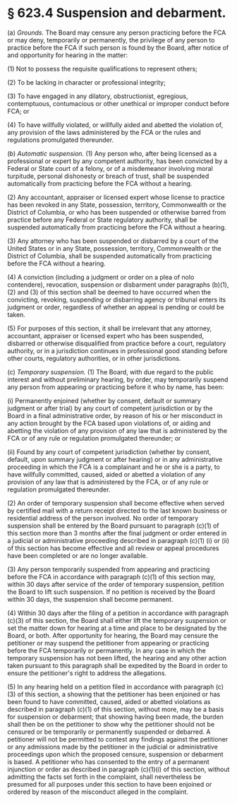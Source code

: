 # § 623.4   Suspension and debarment.

(a) *Grounds.* The Board may censure any person practicing before the FCA or may deny, temporarily or permanently, the privilege of any person to practice before the FCA if such person is found by the Board, after notice of and opportunity for hearing in the matter: 


(1) Not to possess the requisite qualifications to represent others; 


(2) To be lacking in character or professional integrity; 


(3) To have engaged in any dilatory, obstructionist, egregious, contemptuous, contumacious or other unethical or improper conduct before FCA; or 


(4) To have willfully violated, or willfully aided and abetted the violation of, any provision of the laws administered by the FCA or the rules and regulations promulgated thereunder. 


(b) *Automatic suspension.* (1) Any person who, after being licensed as a professional or expert by any competent authority, has been convicted by a Federal or State court of a felony, or of a misdemeanor involving moral turpitude, personal dishonesty or breach of trust, shall be suspended automatically from practicing before the FCA without a hearing. 


(2) Any accountant, appraiser or licensed expert whose license to practice has been revoked in any State, possession, territory, Commonwealth or the District of Columbia, or who has been suspended or otherwise barred from practice before any Federal or State regulatory authority, shall be suspended automatically from practicing before the FCA without a hearing. 


(3) Any attorney who has been suspended or disbarred by a court of the United States or in any State, possession, territory, Commonwealth or the District of Columbia, shall be suspended automatically from practicing before the FCA without a hearing.


(4) A conviction (including a judgment or order on a plea of nolo contendere), revocation, suspension or disbarment under paragraphs (b)(1), (2) and (3) of this section shall be deemed to have occurred when the convicting, revoking, suspending or disbarring agency or tribunal enters its judgment or order, regardless of whether an appeal is pending or could be taken. 


(5) For purposes of this section, it shall be irrelevant that any attorney, accountant, appraiser or licensed expert who has been suspended, disbarred or otherwise disqualified from practice before a court, regulatory authority, or in a jurisdiction continues in professional good standing before other courts, regulatory authorities, or in other jurisdictions.


(c) *Temporary suspension.* (1) The Board, with due regard to the public interest and without preliminary hearing, by order, may temporarily suspend any person from appearing or practicing before it who by name, has been:


(i) Permanently enjoined (whether by consent, default or summary judgment or after trial) by any court of competent jurisdiction or by the Board in a final administrative order, by reason of his or her misconduct in any action brought by the FCA based upon violations of, or aiding and abetting the violation of any provision of any law that is administered by the FCA or of any rule or regulation promulgated thereunder; or


(ii) Found by any court of competent jurisdiction (whether by consent, default, upon summary judgment or after hearing) or in any administrative proceeding in which the FCA is a complainant and he or she is a party, to have willfully committed, caused, aided or abetted a violation of any provision of any law that is administered by the FCA, or of any rule or regulation promulgated thereunder.


(2) An order of temporary suspension shall become effective when served by certified mail with a return receipt directed to the last known business or residential address of the person involved. No order of temporary suspension shall be entered by the Board pursuant to paragraph (c)(1) of this section more than 3 months after the final judgment or order entered in a judicial or administrative proceeding described in paragraph (c)(1) (i) or (ii) of this section has become effective and all review or appeal procedures have been completed or are no longer available.


(3) Any person temporarily suspended from appearing and practicing before the FCA in accordance with paragraph (c)(1) of this section may, within 30 days after service of the order of temporary suspension, petition the Board to lift such suspension. If no petition is received by the Board within 30 days, the suspension shall become permanent.


(4) Within 30 days after the filing of a petition in accordance with paragraph (c)(3) of this section, the Board shall either lift the temporary suspension or set the matter down for hearing at a time and place to be designated by the Board, or both. After opportunity for hearing, the Board may censure the petitioner or may suspend the petitioner from appearing or practicing before the FCA temporarily or permanently. In any case in which the temporary suspension has not been lifted, the hearing and any other action taken pursuant to this paragraph shall be expedited by the Board in order to ensure the petitioner's right to address the allegations.


(5) In any hearing held on a petition filed in accordance with paragraph (c)(3) of this section, a showing that the petitioner has been enjoined or has been found to have committed, caused, aided or abetted violations as described in paragraph (c)(1) of this section, without more, may be a basis for suspension or debarment; that showing having been made, the burden shall then be on the petitioner to show why the petitioner should not be censured or be temporarily or permanently suspended or debarred. A petitioner will not be permitted to contest any findings against the petitioner or any admissions made by the petitioner in the judicial or administrative proceedings upon which the proposed censure, suspension or debarment is based. A petitioner who has consented to the entry of a permanent injunction or order as described in paragraph (c)(1)(i) of this section, without admitting the facts set forth in the complaint, shall nevertheless be presumed for all purposes under this section to have been enjoined or ordered by reason of the misconduct alleged in the complaint.




